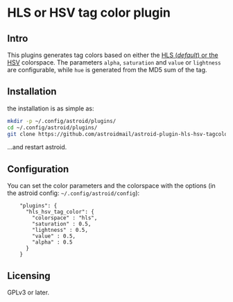 HLS or HSV tag color plugin
====================

Intro
-----

This plugins generates tag colors based on either the [HLS (_default_) or the
HSV](https://en.wikipedia.org/wiki/HSL_and_HSV) colorspace. The parameters
`alpha`, `saturation` and `value` or `lightness` are configurable, while `hue`
is generated from the MD5 sum of the tag.

Installation
------------

the installation is as simple as:

```sh
mkdir -p ~/.config/astroid/plugins/
cd ~/.config/astroid/plugins/
git clone https://github.com/astroidmail/astroid-plugin-hls-hsv-tagcolor
```
...and restart astroid.

Configuration
-------------

You can set the color parameters and the colorspace with the options (in the astroid config: `~/.config/astroid/config`):
```
    "plugins": {
      "hls_hsv_tag_color": {
        "colorspace" : "hls",
        "saturation" : 0.5,
        "lightness" : 0.5,
        "value" : 0.5,
        "alpha" : 0.5
      }
    }
```

Licensing
---------

GPLv3 or later.


